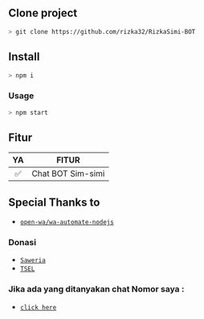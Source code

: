 

## Clone project

```bash
> git clone https://github.com/rizka32/RizkaSimi-BOT
```

## Install

```bash
> npm i
```

### Usage

```bash
> npm start
```

## Fitur

| YA       |               FITUR         |
| :-----------: | :--------------------------------: |
|       ✅       | Chat BOT Sim-simi          |




## Special Thanks to
* [`open-wa/wa-automate-nodejs`](https://github.com/open-wa/wa-automate-nodejs)


### Donasi
* [`Saweria`](https://saweria.co/donate/rizkanugraha)
* [`TSEL`](6285314240519)

### Jika ada yang ditanyakan chat Nomor saya :
* [`click here`](https://wa.me/6285314240519)
